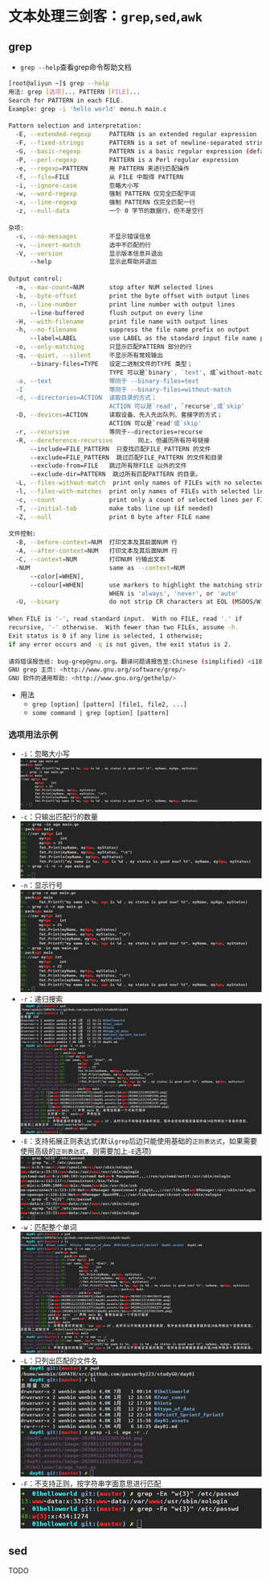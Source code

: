 # 文本处理三剑客：`grep`,`sed`,`awk`
## grep
* `grep --help`查看grep命令帮助文档
```bash
[root@aliyun ~]$ grep --help
用法: grep [选项]... PATTERN [FILE]...
Search for PATTERN in each FILE.
Example: grep -i 'hello world' menu.h main.c

Pattern selection and interpretation:
  -E, --extended-regexp     PATTERN is an extended regular expression
  -F, --fixed-strings       PATTERN is a set of newline-separated strings
  -G, --basic-regexp        PATTERN is a basic regular expression (default)
  -P, --perl-regexp         PATTERN is a Perl regular expression
  -e, --regexp=PATTERN      用 PATTERN 来进行匹配操作
  -f, --file=FILE           从 FILE 中取得 PATTERN
  -i, --ignore-case         忽略大小写
  -w, --word-regexp         强制 PATTERN 仅完全匹配字词
  -x, --line-regexp         强制 PATTERN 仅完全匹配一行
  -z, --null-data           一个 0 字节的数据行，但不是空行

杂项:
  -s, --no-messages         不显示错误信息
  -v, --invert-match        选中不匹配的行
  -V, --version             显示版本信息并退出
      --help                显示此帮助并退出

Output control:
  -m, --max-count=NUM       stop after NUM selected lines
  -b, --byte-offset         print the byte offset with output lines
  -n, --line-number         print line number with output lines
      --line-buffered       flush output on every line
  -H, --with-filename       print file name with output lines
  -h, --no-filename         suppress the file name prefix on output
      --label=LABEL         use LABEL as the standard input file name prefix
  -o, --only-matching       只显示匹配PATTERN 部分的行
  -q, --quiet, --silent     不显示所有常规输出
      --binary-files=TYPE   设定二进制文件的TYPE 类型；
                            TYPE 可以是`binary', `text', 或`without-match'
  -a, --text                等同于 --binary-files=text
  -I                        等同于 --binary-files=without-match
  -d, --directories=ACTION  读取目录的方式；
                            ACTION 可以是`read', `recurse',或`skip'
  -D, --devices=ACTION      读取设备、先入先出队列、套接字的方式；
                            ACTION 可以是`read'或`skip'
  -r, --recursive           等同于--directories=recurse
  -R, --dereference-recursive       同上，但遍历所有符号链接
      --include=FILE_PATTERN  只查找匹配FILE_PATTERN 的文件
      --exclude=FILE_PATTERN  跳过匹配FILE_PATTERN 的文件和目录
      --exclude-from=FILE   跳过所有除FILE 以外的文件
      --exclude-dir=PATTERN  跳过所有匹配PATTERN 的目录。
  -L, --files-without-match  print only names of FILEs with no selected lines
  -l, --files-with-matches  print only names of FILEs with selected lines
  -c, --count               print only a count of selected lines per FILE
  -T, --initial-tab         make tabs line up (if needed)
  -Z, --null                print 0 byte after FILE name

文件控制:
  -B, --before-context=NUM  打印文本及其前面NUM 行
  -A, --after-context=NUM   打印文本及其后面NUM 行
  -C, --context=NUM         打印NUM 行输出文本
  -NUM                      same as --context=NUM
      --color[=WHEN],
      --colour[=WHEN]       use markers to highlight the matching strings;
                            WHEN is 'always', 'never', or 'auto'
  -U, --binary              do not strip CR characters at EOL (MSDOS/Windows)

When FILE is '-', read standard input.  With no FILE, read '.' if
recursive, '-' otherwise.  With fewer than two FILEs, assume -h.
Exit status is 0 if any line is selected, 1 otherwise;
if any error occurs and -q is not given, the exit status is 2.

请将错误报告给: bug-grep@gnu.org。翻译问题请报告至:Chinese (simplified) <i18n-zh@googlegroups.com>。
GNU grep 主页: <http://www.gnu.org/software/grep/>
GNU 软件的通用帮助: <http://www.gnu.org/gethelp/>
```
* 用法
    * `grep [option] [pattern] [file1, file2, ...]`
    * `some command | grep [option] [pattern]`
### 选项用法示例
* `-i`：忽略大小写
    ![image.png](images/i.png)
* `-c`：只输出匹配行的数量
    ![image.png](images/c.png)
* `-n`：显示行号
    ![image.png](images/n.png)
* `-r`：递归搜索
    ![image.png](images/r.png)
* `-E`：支持拓展正则表达式(默认`grep`后边只能使用基础的`正则表达式`，如果需要使用高级的`正则表达式`，则需要加上`-E`选项)
    ![image.png](images/E.png)
* `-w`：匹配整个单词
    ![image.png](images/w.png)
* `-L`：只列出匹配的文件名
    ![image.png](images/L.png)
* `-F`：不支持正则，按字符串字面意思进行匹配
    ![image.png](images/F.png)

## sed
TODO
    



